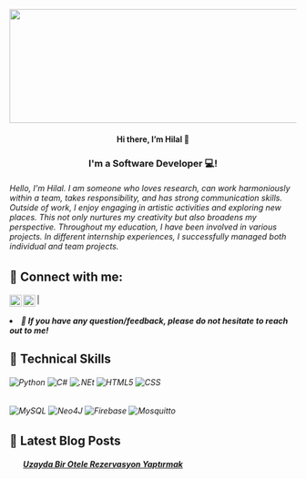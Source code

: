 <p align="center">
<img width="2000" height="200" src="https://user-images.githubusercontent.com/58916771/188623966-a4028c8a-994b-439b-bc76-6c3854597294.png" alt="my banner">


</p>

<h4 align="center">
Hi there, I’m Hilal 👋
</h4>
<h3 align="center">
I'm a Software Developer 💻!
</h3>

<h6>
Hello, I'm Hilal. I am someone who loves research, can work harmoniously within a team, takes responsibility, and has strong communication skills. Outside of work, I enjoy engaging in artistic activities and exploring new places. This not only nurtures my creativity but also broadens my perspective. Throughout my education, I have been involved in various projects. In different internship experiences, I successfully managed both individual and team projects. 
</h6>

<h2 >
🤝 Connect with me:
</h2>
<h4 >
  <a href="https://tr.linkedin.com/in/hilal-nisanci-46695b1b7?trk=public_profile_browsemap"><img align="left" src="https://raw.githubusercontent.com/yushi1007/yushi1007/main/images/linkedin.svg" alt="Hilal Nisanci | LinkedIn" width="21px"/></a>
  <a href="https://instagram.com/thelalsblog?igshid=YmMyMTA2M2Y="><img align="left" src="https://raw.githubusercontent.com/yushi1007/yushi1007/main/images/instagram.svg" alt="Hilal Nisanci | LinkedIn" width="21px"/></a>
</h4>
|
<h5 >
<li>💬 If you have any question/feedback, please do not hesitate to reach out to me!</li>
</h5>

<h2 >
💼 Technical Skills
</h2>
<h6>
  <img alt="Python" src="https://img.shields.io/badge/Python-14354C?style=for-the-badge&logo=python&logoColor=white"/>
  <img alt="C#" src="https://img.shields.io/badge/c%23-%23239120.svg?style=for-the-badge&logo=c-sharp&logoColor=white"/>
  <img alt=".NEt" src="https://img.shields.io/badge/.NET-5C2D91?style=for-the-badge&logo=.net&logoColor=white"/>
  <img alt="HTML5" src="https://img.shields.io/badge/html5-%23E34F26.svg?style=for-the-badge&logo=html5&logoColor=white"/>
  <img alt="CSS" src="https://img.shields.io/badge/css3-%231572B6.svg?style=for-the-badge&logo=css3&logoColor=white"/>
  
</h6>

<h6>
  <img alt="MySQL" src="https://img.shields.io/badge/mysql-%2300f.svg?style=for-the-badge&logo=mysql&logoColor=white"/>
  <img alt="Neo4J" src="https://img.shields.io/badge/Neo4j-008CC1?style=for-the-badge&logo=neo4j&logoColor=white"/>
  <img alt="Firebase" src="https://img.shields.io/badge/Firebase-039BE5?style=for-the-badge&logo=Firebase&logoColor=white"/>
  <img alt="Mosquitto" src="https://img.shields.io/badge/mosquitto-%233C5280.svg?style=for-the-badge&logo=eclipsemosquitto&logoColor=white"/>
  
</h6>

<h2 >
📝 Latest Blog Posts
</h2>
<h5 >
<ul>
<a href="https://www.kampustenevar.com/kategori-bilim-ve-teknoloji/uzayda-bir-otele-rezervasyon-yaptirmak-" target=”_blank” rel=”noreferrer”>Uzayda Bir Otele Rezervasyon Yaptırmak</a>
</ul>
</h5>
<!--

[![Top Langs](https://github-readme-stats.vercel.app/api/top-langs/?username=hilalfnisanci&layout=compact)](https://github.com/hilalfnisanci)
**hilalfnisanci/hilalfnisanci** is a ✨ _special_ ✨ repository because its `README.md` (this file) appears on your GitHub profile.

Here are some ideas to get you started:

- 🔭 I’m currently working on ...
- 🌱 I’m currently learning ...
- 👯 I’m looking to collaborate on ...
- 🤔 I’m looking for help with ...
- 💬 Ask me about ...
- 📫 How to reach me: ...
- 😄 Pronouns: ...
- ⚡ Fun fact: ...
-->
